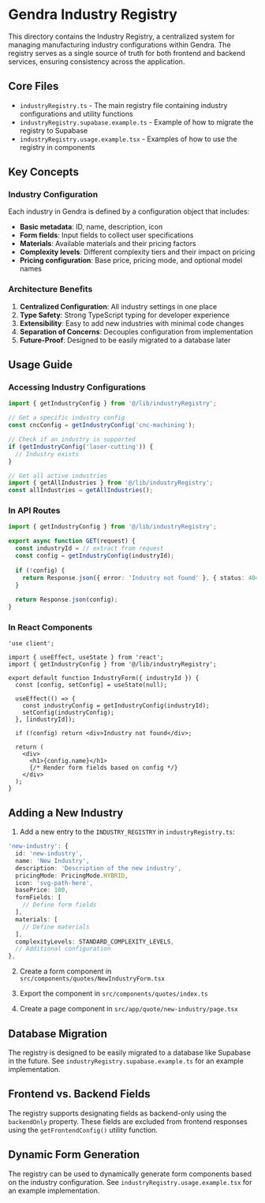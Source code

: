 # Gendra Industry Registry

This directory contains the Industry Registry, a centralized system for managing manufacturing industry configurations within Gendra. The registry serves as a single source of truth for both frontend and backend services, ensuring consistency across the application.

## Core Files

- `industryRegistry.ts` - The main registry file containing industry configurations and utility functions
- `industryRegistry.supabase.example.ts` - Example of how to migrate the registry to Supabase
- `industryRegistry.usage.example.tsx` - Examples of how to use the registry in components

## Key Concepts

### Industry Configuration

Each industry in Gendra is defined by a configuration object that includes:

- **Basic metadata**: ID, name, description, icon
- **Form fields**: Input fields to collect user specifications
- **Materials**: Available materials and their pricing factors
- **Complexity levels**: Different complexity tiers and their impact on pricing
- **Pricing configuration**: Base price, pricing mode, and optional model names

### Architecture Benefits

1. **Centralized Configuration**: All industry settings in one place
2. **Type Safety**: Strong TypeScript typing for developer experience
3. **Extensibility**: Easy to add new industries with minimal code changes
4. **Separation of Concerns**: Decouples configuration from implementation
5. **Future-Proof**: Designed to be easily migrated to a database later

## Usage Guide

### Accessing Industry Configurations

```typescript
import { getIndustryConfig } from '@/lib/industryRegistry';

// Get a specific industry config
const cncConfig = getIndustryConfig('cnc-machining');

// Check if an industry is supported
if (getIndustryConfig('laser-cutting')) {
  // Industry exists
}

// Get all active industries
import { getAllIndustries } from '@/lib/industryRegistry';
const allIndustries = getAllIndustries();
```

### In API Routes

```typescript
import { getIndustryConfig } from '@/lib/industryRegistry';

export async function GET(request) {
  const industryId = // extract from request
  const config = getIndustryConfig(industryId);
  
  if (!config) {
    return Response.json({ error: 'Industry not found' }, { status: 404 });
  }
  
  return Response.json(config);
}
```

### In React Components

```tsx
'use client';

import { useEffect, useState } from 'react';
import { getIndustryConfig } from '@/lib/industryRegistry';

export default function IndustryForm({ industryId }) {
  const [config, setConfig] = useState(null);
  
  useEffect(() => {
    const industryConfig = getIndustryConfig(industryId);
    setConfig(industryConfig);
  }, [industryId]);
  
  if (!config) return <div>Industry not found</div>;
  
  return (
    <div>
      <h1>{config.name}</h1>
      {/* Render form fields based on config */}
    </div>
  );
}
```

## Adding a New Industry

1. Add a new entry to the `INDUSTRY_REGISTRY` in `industryRegistry.ts`:

```typescript
'new-industry': {
  id: 'new-industry',
  name: 'New Industry',
  description: 'Description of the new industry',
  pricingMode: PricingMode.HYBRID,
  icon: 'svg-path-here',
  basePrice: 100,
  formFields: [
    // Define form fields
  ],
  materials: [
    // Define materials
  ],
  complexityLevels: STANDARD_COMPLEXITY_LEVELS,
  // Additional configuration
},
```

2. Create a form component in `src/components/quotes/NewIndustryForm.tsx`

3. Export the component in `src/components/quotes/index.ts`

4. Create a page component in `src/app/quote/new-industry/page.tsx`

## Database Migration

The registry is designed to be easily migrated to a database like Supabase in the future. See `industryRegistry.supabase.example.ts` for an example implementation.

## Frontend vs. Backend Fields

The registry supports designating fields as backend-only using the `backendOnly` property. These fields are excluded from frontend responses using the `getFrontendConfig()` utility function.

## Dynamic Form Generation

The registry can be used to dynamically generate form components based on the industry configuration. See `industryRegistry.usage.example.tsx` for an example implementation. 
